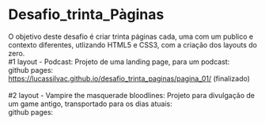 # Desafio_trinta_Pàginas

O objetivo deste desafio é criar trinta páginas cada, uma com um publico e contexto diferentes, utlizando HTML5 e CSS3, com a criação dos layouts do zero.<br>
#1 layout - Podcast: Projeto de uma landing page, para um podcast:<br>
github pages: https://lucassilvac.github.io/desafio_trinta_paginas/pagina_01/ (finalizado)<br><br>
#2 layout - Vampire the masquerade bloodlines: Projeto para divulgação de um game antigo, transportado para os dias atuais:<br>
github pages:
